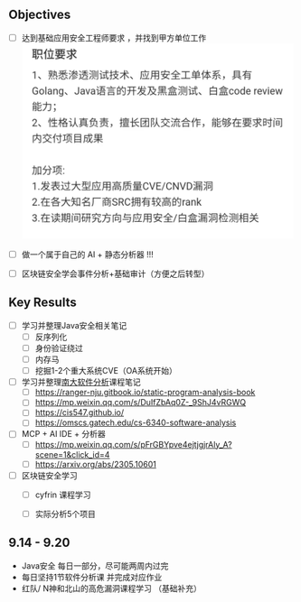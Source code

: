 
## Objectives
- [ ]  达到基础应用安全工程师要求 ，并找到甲方单位工作 ![](media/Pasted%20image%2020250914213216.png)    
- [ ] 做一个属于自己的 AI + 静态分析器 !!! 
- [ ] 区块链安全学会事件分析+基础审计（方便之后转型）


## Key Results
- [ ] 学习并整理Java安全相关笔记
	- [ ] 反序列化
	- [ ] 身份验证绕过
	- [ ] 内存马
	- [ ] 挖掘1-2个重大系统CVE（OA系统开始）
- [ ] 学习并整理[南大软件分析](https://www.bilibili.com/video/BV1b7411K7P4/?spm_id_from=333.1387.upload.video_card.click&vd_source=5f4f31ca939fbba01cb0ba2f7b60b9e3)课程笔记 
	- [ ] https://ranger-nju.gitbook.io/static-program-analysis-book
	- [ ] https://mp.weixin.qq.com/s/DuIfZbAq0Z-_9ShJ4vRGWQ
	- [ ] https://cis547.github.io/
	- [ ] https://omscs.gatech.edu/cs-6340-software-analysis
- [ ] MCP + AI IDE + 分析器
	- [ ] https://mp.weixin.qq.com/s/pFrGBYpve4ejtjgjrAly_A?scene=1&click_id=4
	- [ ] https://arxiv.org/abs/2305.10601
- [ ] 区块链安全学习
	- [ ] cyfrin 课程学习
	- [ ] 实际分析5个项目


## 9.14 - 9.20

- Java安全 每日一部分，尽可能两周内过完
- 每日坚持1节软件分析课 并完成对应作业
- 红队/ N神和北山的高危漏洞课程学习 （基础补充）



